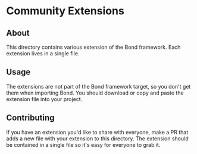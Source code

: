# Community Extensions

## About

This directory contains various extension of the Bond framework. Each extension lives in a single file.

## Usage

The extensions are not part of the Bond framework target, so you don't get them when importing Bond. 
You should download or copy and paste the extension file into your project.

## Contributing

If you have an extension you'd like to share with everyone, make a PR that adds a new file with your extension to this directory.
The extension should be contained in a single file so it's easy for everyone to grab it.
